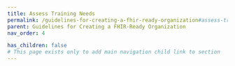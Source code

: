 ```yaml
---
title: Assess Training Needs
permalink: /guidelines-for-creating-a-fhir-ready-organization#assess-training-needs
parent: Guidelines for Creating a FHIR-Ready Organization
nav_order: 4

has_children: false
# This page exists only to add main navigation child link to section
---
```

